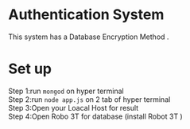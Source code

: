 # Authentication System
This system has a Database Encryption Method .

# Set up
Step 1:run `mongod` on hyper terminal <br />
Step 2:run `node app.js` on 2 tab of hyper terminal  <br />
Step 3:Open your Loacal Host for result <br />
Step 4:Open Robo 3T for database (install Robot 3T )


